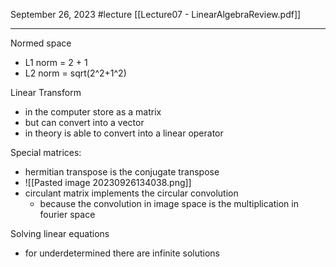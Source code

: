 September 26, 2023
#lecture 
[[Lecture07 - LinearAlgebraReview.pdf]]

---

Normed space
- L1 norm = 2 + 1
- L2 norm = sqrt(2^2+1^2)

Linear Transform
- in the computer store as a matrix
- but can convert into a vector
- in theory is able to convert into a linear operator

Special matrices:
- hermitian transpose is the conjugate transpose
- ![[Pasted image 20230926134038.png]]
- circulant matrix implements the circular convolution
	- because the convolution in image space is the multiplication in fourier space

Solving linear equations
- for underdetermined there are infinite solutions